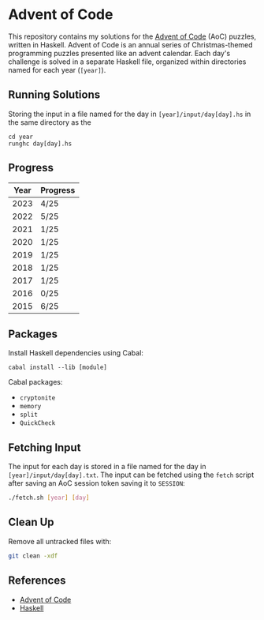 # Advent of Code

This repository contains my solutions for the [Advent of Code](https://adventofcode.com) (AoC) puzzles, written in Haskell. Advent of Code is an annual series of Christmas-themed programming puzzles presented like an advent calendar. Each day's challenge is solved in a separate Haskell file, organized within directories named for each year (`[year]`).

## Running Solutions

Storing the input in a file named for the day in `[year]/input/day[day].hs` in the same directory as the

```
cd year
runghc day[day].hs
```

## Progress

| Year | Progress |
| ---- | -------- |
| 2023 | 4/25     |
| 2022 | 5/25     |
| 2021 | 1/25     |
| 2020 | 1/25     |
| 2019 | 1/25     |
| 2018 | 1/25     |
| 2017 | 1/25     |
| 2016 | 0/25     |
| 2015 | 6/25     |

## Packages

Install Haskell dependencies using Cabal:

```
cabal install --lib [module]
```

Cabal packages:

-   `cryptonite`
-   `memory`
-   `split`
-   `QuickCheck`

## Fetching Input

The input for each day is stored in a file named for the day in `[year]/input/day[day].txt`. The input can be fetched using the `fetch` script after saving an AoC session token saving it to `SESSION`:

```bash
./fetch.sh [year] [day]
```

## Clean Up

Remove all untracked files with:

```bash
git clean -xdf
```

## References

-   [Advent of Code](https://adventofcode.com)
-   [Haskell](https://www.haskell.org)
